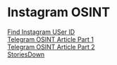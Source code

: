 # Instagram OSINT

[Find Instagram USer ID](https://www.codeofaninja.com/tools/find-instagram-user-id/) \
[Telegram OSINT Article Part 1](https://www.osintcurio.us/2019/07/16/searching-instagram/) \
[Telegram OSINT Article Part 2](https://www.osintcurio.us/2019/10/01/searching-instagram-part-2/) \
[StoriesDown](https://storiesdown.com/)
